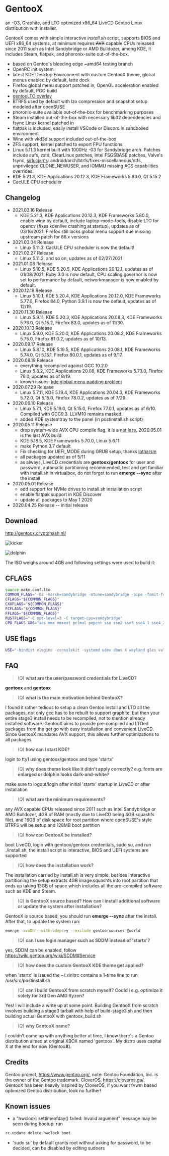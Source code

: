 # GentooX

an -O3, Graphite, and LTO optimized x86_64 LiveCD Gentoo Linux distribution with installer.

GentooX comes with simple interactive *install.sh* script, supports BIOS and UEFI x86_64 systems, at minimum requires ~~AVX~~ capable CPUs released since 2011 such as Intel Sandybridge or AMD Bulldozer, among KDE, it includes Steam, flatpak, and phoronix-suite out-of-the-box.

* based on Gentoo's bleeding edge ~amd64 testing branch
* OpenRC init system
* latest KDE Desktop Environment with custom GentooX theme, global menus enabled by default, latte dock
* Firefox global menu support patched in, OpenGL acceleration enabled by default, PGO build
* [gentooLTO overlay](https://github.com/InBetweenNames/gentooLTO)
* BTRFS used by default with lzo compression and snapshot setup modeled after openSUSE
* phoronix-suite available out-of-the-box for benchmarking purposes
* Steam installed out-of-the-box with necessary lib32 dependencies and fsync Linux kernel patched in
* flatpak is included, easily install VSCode or Discord in sandboxed environment
* Wine with vkd3d support included out-of-the-box
* ZFS support, kernel patched to export FPU functions
* Linux 5.11.3 kernel built with 1000Hz -03 for Sandybridge arch. Patches include aufs, zstd, ClearLinux patches, Intel FSGSBASE patches, Valve's fsync, [sirlucjan's](https://gitlab.com/sirlucjan/kernel-patches/-/tree/master/): android/arch/btrfs/fixes-miscellaneous/ntfs, unprivileged CLONE_NEWUSER, and IOMMU missing ACS capabilities overrides.
* KDE 5.21.3, KDE Applications 20.12.3, KDE Frameworks 5.80.0, Qt 5.15.2
* CacULE CPU scheduler

## Changelog
* 2021.03.16 Release
  * KDE 5.21.3, KDE Applications 20.12.3, KDE Frameworks 5.80.0, enable wine by default, include laptop-mode-tools, disable LTO for opencv (fixes kdenlive crashing at startup), updates as of 03/16/2021. Firefox still lacks global menu support due missing upstream patch for 86.x versions
* 2021.03.04 Release
  * Linux 5.11.3, CacULE CPU scheduler is now the default!
* 2021.02.27 Release
  * Linux 5.11.2, and so on, updates as of 02/27/2021
* 2021.01.08 Release
  * Linux 5.10.5, KDE 5.20.5, KDE Applications 20.12.1, updates as of 01/08/2021, Ruby 3.0 is now default, CPU scaling governor is now set to performance by default, networkmanager is now enabled by default.
* 2020.12.19 Release
  * Linux 5.10.1, KDE 5.20.4, KDE Applications 20.12.0, KDE Frameworks 5.77.0, Firefox 84.0, Python 3.9.1 is now the default, updates as of 12/19.
* 2020.11.30 Release
  * Linux 5.9.11, KDE 5.20.3, KDE Applications 20.08.3, KDE Frameworks 5.76.0, Qt 5.15.2, Firefox 83.0, updates as of 11/30.
* 2020.10.13 Release
  * Linux 5.9.0, KDE 5.20.0, KDE Applications 20.08.2, KDE Frameworks 5.75.0, Firefox 81.0.2, updates as of 10/13.
* 2020.09.17 Release
  * Linux 5.8.10, KDE 5.19.5, KDE Applications 20.08.1, KDE Frameworks 5.74.0, Qt 5.15.1, Firefox 80.0.1, updates as of 9/17.
* 2020.08.19 Release
  * everything recompiled against GCC 10.2.0
  * Linux 5.8.2, KDE Applications 20.08, KDE Frameworks 5.73.0, Firefox 79.0, updates as of 8/19.
  * known issues: [kde global menu padding problem](https://www.reddit.com/r/kde/comments/i8tvq7/global_menu_padding_broken/)
* 2020.07.29 Release
  * Linux 5.7.11, KDE 5.19.4, KDE Applications 20.04.3, KDE Frameworks 5.72.0, Qt 5.15.0, Firefox 78.0.2, updates as of 7/29.
* 2020.06.10 Release
  * Linux 5.7.1, KDE 5.19.0, Qt 5.15.0, Firefox 77.0.1, updates as of 6/10. Compiled with GCC9.3. LLVM10 remains masked.
  * added KDE systemtray to the panel (in postinstall.sh script)
* 2020.05.11 Release
  * drop system-wide AVX CPU compile flag, it is a [net loss](https://old.reddit.com/r/Gentoo/comments/ga1tah/gentoox_202004_new_distro/foxisn2/), 2020.05.01 is the last AVX build
  * KDE 5.18.5, KDE Frameworks 5.70.0, Linux 5.6.11
  * make Python 3.7 default
  * Fix checking for UEFI_MODE during GRUB setup, thanks [lotharsm](https://github.com/fatalhalt/gentoox/commit/1da62330b78d462b885e16d038b8439bd2144fae)
  * all packages updated as of 5/11
  * as always, LiveCD credentials are **gentoox/gentoox** for user and password, automatic partitioning recommended, test and get familiar with install.sh in virtualbox, do not forget to run **emerge --sync** after the install
* 2020.05.01 Release
  * add support for NVMe drives to install.sh installation script
  * enable flatpak support in KDE Discover
  * update all packages to May 1 2020
* 2020.04.25 Release -- initial release

## Download
http://gentoox.cryptohash.nl/

![kicker](https://raw.githubusercontent.com/fatalhalt/gentoox/master/screenshots/kicker.jpg?raw=true)

![dolphin](https://raw.githubusercontent.com/fatalhalt/gentoox/master/screenshots/dolphin.jpg?raw=true)

The ISO weighs around 4GB and following settings were used to build it:
## CFLAGS
```sh
source make.conf.lto
COMMON_FLAGS="-O3 -march=sandybridge -mtune=sandybridge -pipe -fomit-frame-pointer -fno-math-errno -fno-trapping-math -funroll-loops -mfpmath=both -malign-data=cacheline -fgraphite-identity -floop-nest-optimize -fdevirtualize-at-ltrans -fipa-pta -fno-semantic-interposition -flto=8 -fuse-linker-plugin"
CFLAGS="${COMMON_FLAGS}"
CXXFLAGS="${COMMON_FLAGS}"
FCFLAGS="${COMMON_FLAGS}"
FFLAGS="${COMMON_FLAGS}"
RUSTFLAGS="-C opt-level=3 -C target-cpu=sandybridge"
CPU_FLAGS_X86="aes mmx mmxext pclmul popcnt sse sse2 sse3 sse4_1 sse4_2 ssse3"
```
## USE flags
```sh
USE="-bindist elogind -consolekit -systemd udev dbus X wayland gles vulkan plymouth pulseaudio ffmpeg ipv6 -webkit infinality bluetooth zstd"
```
## FAQ
> (Q) **what are the user/password credentials for LiveCD?**

**gentoox** and **gentoox**
> (Q) **what is the main motivation behind GentooX?**

I found it rather tedious to setup a clean Gentoo install and LTO all the packages, not only gcc has to be rebuilt to support graphite, but then your entire stage3 install needs to be recompiled, not to mention already installed software. GentooX aims to provide pre-compiled and LTOed packages from the get go with easy installation and convenient LiveCD. Since GentooX mandates AVX support, this allows further optimizations to all packages.
> (Q) **how can I start KDE?**

login to tty1 using gentoox/gentoox and type 'startx'
> (Q) **why does theme look like it didn't apply correctly? e.g. fonts are enlarged or dolphin looks dark-and-white?**

make sure to logout/login after initial 'startx' startup in LiveCD or after installation
> (Q) **what are the minimum requirements?**

any AVX capable CPUs released since 2011 such as Intel Sandybridge or AMD Bulldozer, 4GB of RAM (mostly due to LiveCD being 4GB squashfs file), and 16GB of disk space for root partition where openSUSE's style BTRFS will be setup and 128MB boot partition
> (Q) **how can GentooX be installed?**

boot LiveCD, login with gentoox/gentoox credentials, sudo su, and run ./install.sh, the install script is interactive, BIOS and UEFI systems are supported
> (Q) **how does the installation work?**

The installation carried by install.sh is very simple, besides interactive partitioning the setup extracts 4GB image.squashfs into root partition that ends up taking 13GB of space which includes all the pre-compiled software such as KDE and Steam.
> (Q) **is GentooX source based? How can I install additional software or update the system after installation?**

GentooX is source based, you should run **emerge --sync** after the install. After that, to update the system run:
```sh
emerge -avuDN --with-bdeps=y --exclude gentoo-sources @world
```
> (Q) **can I use login manager such as SDDM instead of 'startx'?**

yes, SDDM can be enabled, follow https://wiki.gentoo.org/wiki/SDDM#Service
> (Q) **how does the custom GentooX KDE theme get applied?**

when 'startx' is issued the ~/.xinitrc contains a 1-time line to run /usr/src/postinstall.sh
> (Q) **can I build GentooX from scratch myself? Could I e.g. optimize it solely for 3rd Gen AMD Ryzen?**

Yes! I will include a write up at some point. Building GentooX from scratch involves building a stage3 tarball with help of build-stage3.sh and then building actual GentooX with gentoox_build.sh
> (Q) **why GentooX name?**
 
I couldn't come up with anything better at time, I know there's a Gentoo distribution aimed at original XBOX named 'gentoox'. My distro uses capital X at the end for now (Gentoo**X**).

## Credits
Gentoo project, https://www.gentoo.org/, note: Gentoo Foundation, Inc. is the owner of the Gentoo trademark.
CloverOS, https://cloveros.ga/, GentooX has been heavily inspired by CloverOS, if you want fvwm based optimized Gentoo distribution, look no further!

## Known issues
* a "hwclock: settimeofday() failed: Invalid argument" message may be seen during bootup: run
```sh
rc-update delete hwclock boot
```
* 'sudo su' by default grants root without asking for password, to be decided, can be disabled by editing sudoers
 
